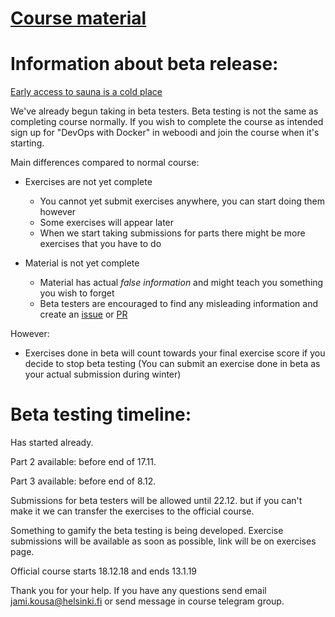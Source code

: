 # [Course material](https://docker-hy.github.io)

# Information about beta release:

[Early access to sauna is a cold place](https://www.youtube.com/watch?v=ZzPdPYtqBt0)

We've already begun taking in beta testers. Beta testing is not the same as completing course normally. If you wish to complete the course as intended sign up for "DevOps with Docker" in weboodi and join the course when it's starting.

Main differences compared to normal course:
- Exercises are not yet complete
  * You cannot yet submit exercises anywhere, you can start doing them however
  * Some exercises will appear later
  * When we start taking submissions for parts there might be more exercises that you have to do

- Material is not yet complete
  * Material has actual *false information* and might teach you something you wish to forget
  * Beta testers are encouraged to find any misleading information and create an [issue](https://github.com/docker-hy/docker-hy.github.io/issues) or [PR](https://github.com/docker-hy/docker-hy.github.io/pulls)
  
However:

- Exercises done in beta will count towards your final exercise score if you decide to stop beta testing (You can submit an exercise done in beta as your actual submission during winter)

# Beta testing timeline:

Has started already.

Part 2 available: before end of 17.11.

Part 3 available: before end of 8.12.

Submissions for beta testers will be allowed until 22.12. but if you can't make it we can transfer the exercises to the official course.

Something to gamify the beta testing is being developed. Exercise submissions will be available as soon as possible, link will be on exercises page.

Official course starts 18.12.18 and ends 13.1.19

Thank you for your help. If you have any questions send email jami.kousa@helsinki.fi or send message in course telegram group.
